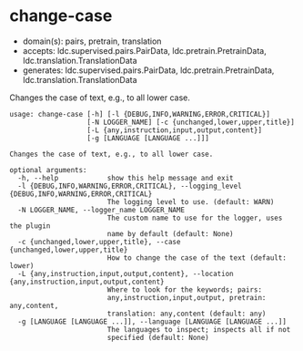 # change-case

* domain(s): pairs, pretrain, translation
* accepts: ldc.supervised.pairs.PairData, ldc.pretrain.PretrainData, ldc.translation.TranslationData
* generates: ldc.supervised.pairs.PairData, ldc.pretrain.PretrainData, ldc.translation.TranslationData

Changes the case of text, e.g., to all lower case.

```
usage: change-case [-h] [-l {DEBUG,INFO,WARNING,ERROR,CRITICAL}]
                   [-N LOGGER_NAME] [-c {unchanged,lower,upper,title}]
                   [-L {any,instruction,input,output,content}]
                   [-g [LANGUAGE [LANGUAGE ...]]]

Changes the case of text, e.g., to all lower case.

optional arguments:
  -h, --help            show this help message and exit
  -l {DEBUG,INFO,WARNING,ERROR,CRITICAL}, --logging_level {DEBUG,INFO,WARNING,ERROR,CRITICAL}
                        The logging level to use. (default: WARN)
  -N LOGGER_NAME, --logger_name LOGGER_NAME
                        The custom name to use for the logger, uses the plugin
                        name by default (default: None)
  -c {unchanged,lower,upper,title}, --case {unchanged,lower,upper,title}
                        How to change the case of the text (default: lower)
  -L {any,instruction,input,output,content}, --location {any,instruction,input,output,content}
                        Where to look for the keywords; pairs:
                        any,instruction,input,output, pretrain: any,content,
                        translation: any,content (default: any)
  -g [LANGUAGE [LANGUAGE ...]], --language [LANGUAGE [LANGUAGE ...]]
                        The languages to inspect; inspects all if not
                        specified (default: None)
```
